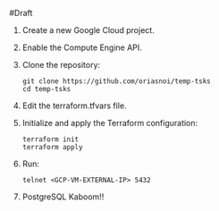 #Draft

1. Create a new Google Cloud project.

2. Enable the Compute Engine API.

3. Clone the repository:
   ```
   git clone https://github.com/oriasnoi/temp-tsks
   cd temp-tsks
   ```

4. Edit the terraform.tfvars file.

5. Initialize and apply the Terraform configuration:
   ```
   terraform init
   terraform apply
   ```

6. Run:
   ```
   telnet <GCP-VM-EXTERNAL-IP> 5432
   ```

7. PostgreSQL Kaboom!!
